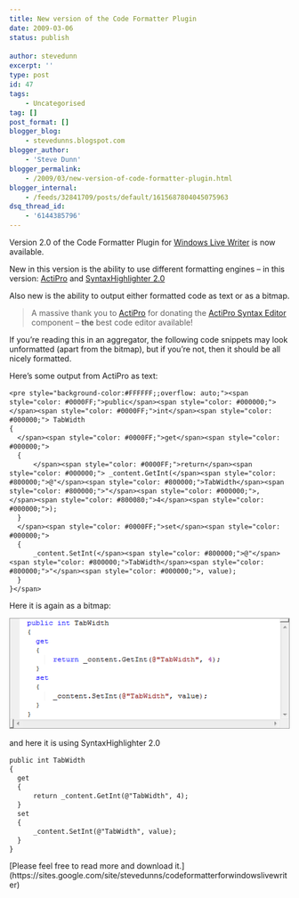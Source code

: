 ```yaml
---
title: New version of the Code Formatter Plugin
date: 2009-03-06
status: publish

author: stevedunn
excerpt: ''
type: post
id: 47
tags:
    - Uncategorised
tag: []
post_format: []
blogger_blog:
    - stevedunns.blogspot.com
blogger_author:
    - 'Steve Dunn'
blogger_permalink:
    - /2009/03/new-version-of-code-formatter-plugin.html
blogger_internal:
    - /feeds/32841709/posts/default/1615687804045075963
dsq_thread_id:
    - '6144385796'
---
```

Version 2.0 of the Code Formatter Plugin for [Windows Live Writer](http://download.live.com/writer) is now available.

New in this version is the ability to use different formatting engines – in this version: [ActiPro](http://www.actiprosoftware.com/Products/DotNet/WindowsForms/SyntaxEditor/Default.aspx) and [SyntaxHighlighter 2.0](http://code.google.com/p/syntaxhighlighter/)

Also new is the ability to output either formatted code as text or as a bitmap.

> A massive thank you to [ActiPro](http://www.actiprosoftware.com/Default.aspx) for donating the [ActiPro Syntax Editor](http://www.actiprosoftware.com/Products/DotNet/WindowsForms/SyntaxEditor/Default.aspx) component – **the** best code editor available!

If you’re reading this in an aggregator, the following code snippets may look unformatted (apart from the bitmap), but if you’re not, then it should be all nicely formatted.

Here’s some output from ActiPro as text:

```
<pre style="background-color:#FFFFFF;;overflow: auto;"><span style="color: #0000FF;">public</span><span style="color: #000000;"> </span><span style="color: #0000FF;">int</span><span style="color: #000000;"> TabWidth
{
  </span><span style="color: #0000FF;">get</span><span style="color: #000000;">
  {
      </span><span style="color: #0000FF;">return</span><span style="color: #000000;"> _content.GetInt(</span><span style="color: #800000;">@"</span><span style="color: #800000;">TabWidth</span><span style="color: #800000;">"</span><span style="color: #000000;">, </span><span style="color: #800080;">4</span><span style="color: #000000;">);
  }
  </span><span style="color: #0000FF;">set</span><span style="color: #000000;">
  {
      _content.SetInt(</span><span style="color: #800000;">@"</span><span style="color: #800000;">TabWidth</span><span style="color: #800000;">"</span><span style="color: #000000;">, value);
  }
}</span>
```

Here it is again as a bitmap:

[![image](/static/images/imported_from_wp/2009/03/image_thumb-5B3-5D.png "image")](/static/images/imported_from_wp/2009/03/image_thumb-5B3-5D.png)

and here it is using SyntaxHighlighter 2.0

```
public int TabWidth
{
  get
  {
      return _content.GetInt(@"TabWidth", 4);
  }
  set
  {
      _content.SetInt(@"TabWidth", value);
  }
}
```

</div>[Please feel free to read more and download it.](https://sites.google.com/site/stevedunns/codeformatterforwindowslivewriter)